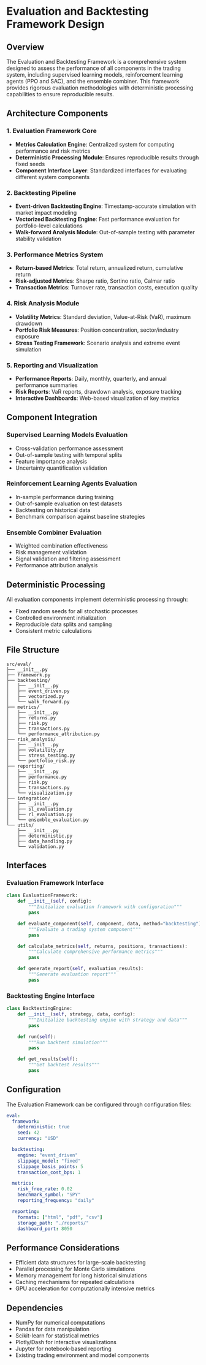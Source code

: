 # Evaluation and Backtesting Framework Design

## Overview

The Evaluation and Backtesting Framework is a comprehensive system designed to assess the performance of all components in the trading system, including supervised learning models, reinforcement learning agents (PPO and SAC), and the ensemble combiner. This framework provides rigorous evaluation methodologies with deterministic processing capabilities to ensure reproducible results.

## Architecture Components

### 1. Evaluation Framework Core

- **Metrics Calculation Engine**: Centralized system for computing performance and risk metrics
- **Deterministic Processing Module**: Ensures reproducible results through fixed seeds
- **Component Interface Layer**: Standardized interfaces for evaluating different system components

### 2. Backtesting Pipeline

- **Event-driven Backtesting Engine**: Timestamp-accurate simulation with market impact modeling
- **Vectorized Backtesting Engine**: Fast performance evaluation for portfolio-level calculations
- **Walk-forward Analysis Module**: Out-of-sample testing with parameter stability validation

### 3. Performance Metrics System

- **Return-based Metrics**: Total return, annualized return, cumulative return
- **Risk-adjusted Metrics**: Sharpe ratio, Sortino ratio, Calmar ratio
- **Transaction Metrics**: Turnover rate, transaction costs, execution quality

### 4. Risk Analysis Module

- **Volatility Metrics**: Standard deviation, Value-at-Risk (VaR), maximum drawdown
- **Portfolio Risk Measures**: Position concentration, sector/industry exposure
- **Stress Testing Framework**: Scenario analysis and extreme event simulation

### 5. Reporting and Visualization

- **Performance Reports**: Daily, monthly, quarterly, and annual performance summaries
- **Risk Reports**: VaR reports, drawdown analysis, exposure tracking
- **Interactive Dashboards**: Web-based visualization of key metrics

## Component Integration

### Supervised Learning Models Evaluation

- Cross-validation performance assessment
- Out-of-sample testing with temporal splits
- Feature importance analysis
- Uncertainty quantification validation

### Reinforcement Learning Agents Evaluation

- In-sample performance during training
- Out-of-sample evaluation on test datasets
- Backtesting on historical data
- Benchmark comparison against baseline strategies

### Ensemble Combiner Evaluation

- Weighted combination effectiveness
- Risk management validation
- Signal validation and filtering assessment
- Performance attribution analysis

## Deterministic Processing

All evaluation components implement deterministic processing through:

- Fixed random seeds for all stochastic processes
- Controlled environment initialization
- Reproducible data splits and sampling
- Consistent metric calculations

## File Structure

```
src/eval/
├── __init__.py
├── framework.py
├── backtesting/
│   ├── __init__.py
│   ├── event_driven.py
│   ├── vectorized.py
│   └── walk_forward.py
├── metrics/
│   ├── __init__.py
│   ├── returns.py
│   ├── risk.py
│   ├── transactions.py
│   └── performance_attribution.py
├── risk_analysis/
│   ├── __init__.py
│   ├── volatility.py
│   ├── stress_testing.py
│   └── portfolio_risk.py
├── reporting/
│   ├── __init__.py
│   ├── performance.py
│   ├── risk.py
│   ├── transactions.py
│   └── visualization.py
├── integration/
│   ├── __init__.py
│   ├── sl_evaluation.py
│   ├── rl_evaluation.py
│   └── ensemble_evaluation.py
└── utils/
    ├── __init__.py
    ├── deterministic.py
    ├── data_handling.py
    └── validation.py
```

## Interfaces

### Evaluation Framework Interface

```python
class EvaluationFramework:
    def __init__(self, config):
        """Initialize evaluation framework with configuration"""
        pass

    def evaluate_component(self, component, data, method="backtesting"):
        """Evaluate a trading system component"""
        pass

    def calculate_metrics(self, returns, positions, transactions):
        """Calculate comprehensive performance metrics"""
        pass

    def generate_report(self, evaluation_results):
        """Generate evaluation report"""
        pass
```

### Backtesting Engine Interface

```python
class BacktestingEngine:
    def __init__(self, strategy, data, config):
        """Initialize backtesting engine with strategy and data"""
        pass

    def run(self):
        """Run backtest simulation"""
        pass

    def get_results(self):
        """Get backtest results"""
        pass
```

## Configuration

The Evaluation Framework can be configured through configuration files:

```yaml
eval:
  framework:
    deterministic: true
    seed: 42
    currency: "USD"

  backtesting:
    engine: "event_driven"
    slippage_model: "fixed"
    slippage_basis_points: 5
    transaction_cost_bps: 1

  metrics:
    risk_free_rate: 0.02
    benchmark_symbol: "SPY"
    reporting_frequency: "daily"

  reporting:
    formats: ["html", "pdf", "csv"]
    storage_path: "./reports/"
    dashboard_port: 8050
```

## Performance Considerations

- Efficient data structures for large-scale backtesting
- Parallel processing for Monte Carlo simulations
- Memory management for long historical simulations
- Caching mechanisms for repeated calculations
- GPU acceleration for computationally intensive metrics

## Dependencies

- NumPy for numerical computations
- Pandas for data manipulation
- Scikit-learn for statistical metrics
- Plotly/Dash for interactive visualizations
- Jupyter for notebook-based reporting
- Existing trading environment and model components
